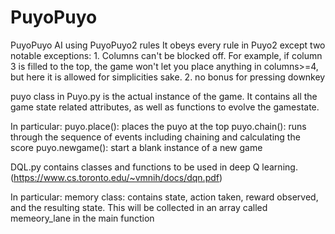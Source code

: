 # PuyoPuyo
PuyoPuyo AI using PuyoPuyo2 rules
It obeys every rule in Puyo2 except two notable exceptions:
    1. Columns can't be blocked off. For example, if column 3 is filled to the top, the game won't let you place anything in columns>=4, but here it is allowed for simplicities sake.
    2. no bonus for pressing downkey



puyo class in Puyo.py is the actual instance of the game. It contains all the game state related attributes, as well as functions to evolve the gamestate.

In particular:
    puyo.place(): places the puyo at the top
    puyo.chain(): runs through the sequence of events including chaining and calculating the score
    puyo.newgame(): start a blank instance of a new game
    
    
DQL.py contains classes and functions to be used in deep Q learning.(https://www.cs.toronto.edu/~vmnih/docs/dqn.pdf)

In particular:
    memory class: contains state, action taken, reward observed, and the resulting state. This will be collected in an array called memeory_lane in the main function
